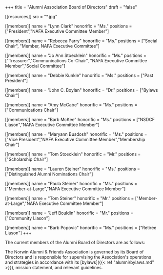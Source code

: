 +++
title = "Alumni Association Board of Directors"
draft = "false"

[[resources]]
  src  = "*.jpg"

[[members]]
  name      = "Lynn Clark"
  honorific = "Ms."
  positions = ["President","NAFA Executive Committee Member"]

[[members]]
  name      = "Rebecca Parry"
  honorific = "Ms."
  positions = ["Social Chair", "Member, NAFA Executive Committee"]

[[members]]
  name      = "Jo Ann Stoecklein"
  honorific = "Ms."
  positions = ["Treasurer","Communications Co-Chair", "NAFA Executive Committee Member","Social Committee"]

[[members]]
  name      = "Debbie Kunkle"
  honorific = "Ms."
  positions = ["Past President"]

[[members]]
  name      = "John C. Boylan"
  honorific = "Dr."
  positions = ["Bylaws Chair"]

[[members]]
  name      = "Amy McCabe"
  honorific = "Ms."
  positions = ["Communications Chair"]

[[members]]
  name      = "Barb McKee"
  honorific = "Ms."
  positions = ["NSDCF Liason","NAFA Executive Committee Member"]

[[members]]
  name      = "Maryann Busdosh"
  honorific = "Ms."
  positions = ["Vice President","NAFA Executive Committee Member","Membership Chair"]

[[members]]
  name      = "Tom Stoecklein"
  honorific = "Mr."
  positions = ["Scholarship Chair"]

[[members]]
  name      = "Lauren Steiner"
  honorific = "Ms."
  positions = ["Distinguished Alumni Nominations Chair"]

[[members]]
  name      = "Paula Steiner"
  honorific = "Ms."
  positions = ["Member-at-Large","NAFA Executive Committee Member"]

[[members]]
  name      = "Tom Steiner"
  honorific = "Mr."
  positions = ["Member-at-Large","NAFA Executive Committee Member"]

[[members]]
  name      = "Jeff Bouldin"
  honorific = "Mr."
  positions = ["Community Liason"]

[[members]]
  name      = "Barb Popovic"
  honorific = "Ms."
  positions = ["Retiree Liason"]
+++

The current members of the Alumni Board of Directors are as follows:

The Norwin Alumni & Friends Association is governed by its Board of Directors and is responsible for supervising the Association's operations and strategies in accordance with its [bylaws]({{< ref "alumni/bylaws.md" >}}), mission statement, and relevant guidelines.
